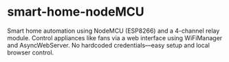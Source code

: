 # smart-home-nodeMCU
Smart home automation using NodeMCU (ESP8266) and a 4-channel relay module. Control appliances like fans via a web interface using WiFiManager and AsyncWebServer. No hardcoded credentials—easy setup and local browser control.
